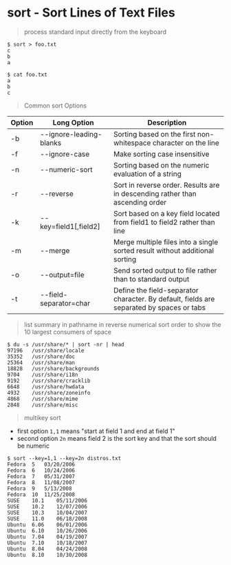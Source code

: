 # sort - Sort Lines of Text Files

> process standard input directly from the keyboard

```
$ sort > foo.txt
c    
b
a

$ cat foo.txt
a
b
c
```

> Common sort Options

| Option | Long Option             | Description |
|--------|-------------------------|-------------|
| -b     | --ignore-leading-blanks | Sorting based on the first non-whitespace character on the line |
| -f     | --ignore-case           | Make sorting case insensitive |
| -n     | --numeric-sort          | Sorting based on the numeric evaluation of a string |
| -r     | --reverse               | Sort in reverse order. Results are in descending rather than ascending order |
| -k     | --key=field1[,field2]   | Sort based on a key field located from field1 to field2 rather than line |
| -m     | --merge                 | Merge multiple files into a single sorted result without additional sorting |
| -o     | --output=file           | Send sorted output to file rather than to standard output |
| -t     | --field-separator=char  | Define the field-separator character. By default, fields are separated by spaces or tabs |

> list summary in pathname in reverse numerical sort order to show the 10 largest consumers of space
 
```
$ du -s /usr/share/* | sort -nr | head
97196	/usr/share/locale
35352	/usr/share/doc
25364	/usr/share/man
18828	/usr/share/backgrounds
9704	/usr/share/i18n
9192	/usr/share/cracklib
6648	/usr/share/hwdata
4932	/usr/share/zoneinfo
4868	/usr/share/mime
2848	/usr/share/misc
```

> multikey sort

- first option `1,1` means "start at field 1 and end at field 1"
- second option `2n` means field 2 is the sort key and that the sort should be numeric

```
$ sort --key=1,1 --key=2n distros.txt 
Fedora	5	03/20/2006
Fedora	6	10/24/2006
Fedora	7	05/31/2007
Fedora	8	11/08/2007
Fedora	9	5/13/2008
Fedora	10	11/25/2008
SUSE	10.1	05/11/2006
SUSE	10.2	12/07/2006
SUSE	10.3	10/04/2007
SUSE	11.0	06/18/2008	
Ubuntu	6.06	06/01/2006
Ubuntu	6.10	10/26/2006
Ubuntu	7.04	04/19/2007
Ubuntu	7.10	10/18/2007
Ubuntu	8.04	04/24/2008
Ubuntu	8.10	10/30/2008
```
